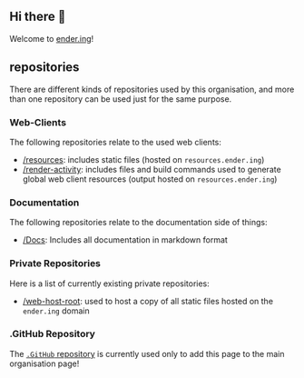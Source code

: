 ## Hi there 👋

Welcome to [ender.ing](https://ender.ing/)!

## repositories

There are different kinds of repositories used by this organisation, and more than one repository can be used just for the same purpose.

### Web-Clients

The following repositories relate to the used web clients:

- [/resources](https://github.com/Ender-ing/resources): includes static files (hosted on `resources.ender.ing`)
- [/render-activity](https://github.com/Ender-ing/render-activity): includes files and build commands used to generate global web client resources (output hosted on `resources.ender.ing`)

### Documentation

The following repositories relate to the documentation side of things:

- [/Docs](https://github.com/Ender-ing/Docs): Includes all documentation in markdown format

### Private Repositories

Here is a list of currently existing private repositories:

- [/web-host-root](https://github.com/Ender-ing/web-host-root): used to host a copy of all static files hosted on the `ender.ing` domain

### .GitHub Repository

The [`.GitHub` repository](https://github.com/Ender-ing/.github) is currently used only to add this page to the main organisation page!
